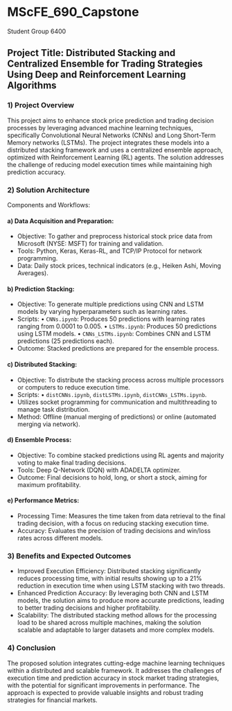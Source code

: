 # MScFE_690_Capstone
Student Group 6400

## Project Title: Distributed Stacking and Centralized Ensemble for Trading Strategies Using Deep and Reinforcement Learning Algorithms

### 1)	Project Overview ###
This project aims to enhance stock price prediction and trading decision processes by leveraging advanced machine learning techniques, specifically Convolutional Neural Networks (CNNs) and Long Short-Term Memory networks (LSTMs). The project integrates these models into a distributed stacking framework and uses a centralized ensemble approach, optimized with Reinforcement Learning (RL) agents. The solution addresses the challenge of reducing model execution times while maintaining high prediction accuracy.

### 2)	Solution Architecture ###
Components and Workflows:

#### a)	Data Acquisition and Preparation: ####
-	Objective: To gather and preprocess historical stock price data from Microsoft (NYSE: MSFT) for training and validation.
-	Tools: Python, Keras, Keras-RL, and TCP/IP Protocol for network programming.
-	Data: Daily stock prices, technical indicators (e.g., Heiken Ashi, Moving Averages).

#### b)	Prediction Stacking: ####
-	Objective: To generate multiple predictions using CNN and LSTM models by varying hyperparameters such as learning rates.
-	Scripts: 
  •	`CNNs.ipynb`: Produces 50 predictions with learning rates ranging from 0.0001 to 0.005.
  •	`LSTMs.ipynb`: Produces 50 predictions using LSTM models.
  •	`CNNs_LSTMs.ipynb`: Combines CNN and LSTM predictions (25 predictions each).
-	Outcome: Stacked predictions are prepared for the ensemble process.

#### c)	Distributed Stacking: ####
-	Objective: To distribute the stacking process across multiple processors or computers to reduce execution time.
-	Scripts: 
  •	`distCNNs.ipynb`, `distLSTMs.ipynb`, `distCNNs_LSTMs.ipynb`.
-	Utilizes socket programming for communication and multithreading to manage task distribution.
-	Method: Offline (manual merging of predictions) or online (automated merging via network).

#### d)	Ensemble Process: ####
-	Objective: To combine stacked predictions using RL agents and majority voting to make final trading decisions.
-	Tools: Deep Q-Network (DQN) with ADADELTA optimizer.
-	Outcome: Final decisions to hold, long, or short a stock, aiming for maximum profitability.

#### e)	Performance Metrics: ####
-	Processing Time: Measures the time taken from data retrieval to the final trading decision, with a focus on reducing stacking execution time.
-	Accuracy: Evaluates the precision of trading decisions and win/loss rates across different models.

### 3)	Benefits and Expected Outcomes ###
-	Improved Execution Efficiency: Distributed stacking significantly reduces processing time, with initial results showing up to a 21% reduction in execution time when using LSTM stacking with two threads.
-	Enhanced Prediction Accuracy: By leveraging both CNN and LSTM models, the solution aims to produce more accurate predictions, leading to better trading decisions and higher profitability.
-	Scalability: The distributed stacking method allows for the processing load to be shared across multiple machines, making the solution scalable and adaptable to larger datasets and more complex models.
### 4)	Conclusion ###
The proposed solution integrates cutting-edge machine learning techniques within a distributed and scalable framework. It addresses the challenges of execution time and prediction accuracy in stock market trading strategies, with the potential for significant improvements in performance. The approach is expected to provide valuable insights and robust trading strategies for financial markets.

